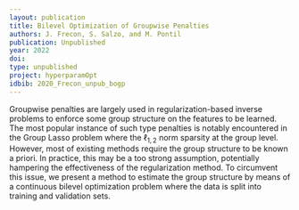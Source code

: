 ```yaml
---
layout: publication
title: Bilevel Optimization of Groupwise Penalties
authors: J. Frecon, S. Salzo, and M. Pontil
publication: Unpublished
year: 2022
doi:
type: unpublished
project: hyperparamOpt
idbib: 2020_Frecon_unpub_bogp
---
```


Groupwise penalties are largely used in regularization-based inverse problems to enforce some group structure on the features to be learned. The most popular instance of such type penalties is notably encountered in the Group Lasso problem where the $\ell_{1,2}$ norm sparsity at the group level. However, most of existing methods require the group structure to be known a priori. In practice, this may be a too strong assumption, potentially hampering the effectiveness of the regularization method. To circumvent this issue, we present a method to estimate the group structure by means of a continuous bilevel optimization problem where the data is split into training and validation sets.
